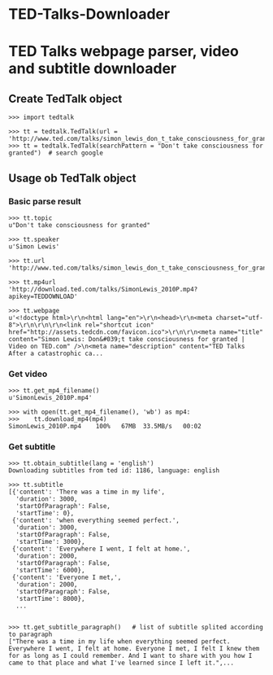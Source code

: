 TED-Talks-Downloader
====================
TED Talks webpage parser, video and subtitle downloader
=============

Create TedTalk object
--------

    >>> import tedtalk

    >>> tt = tedtalk.TedTalk(url = 'http://www.ted.com/talks/simon_lewis_don_t_take_consciousness_for_granted.html')
    >>> tt = tedtalk.TedTalk(searchPattern = "Don't take consciousness for granted")  # search google

Usage ob TedTalk object
--------

### Basic parse result ###

    >>> tt.topic
    u"Don't take consciousness for granted"

    >>> tt.speaker
    u'Simon Lewis'

    >>> tt.url
    'http://www.ted.com/talks/simon_lewis_don_t_take_consciousness_for_granted.html'

    >>> tt.mp4url
    'http://download.ted.com/talks/SimonLewis_2010P.mp4?apikey=TEDDOWNLOAD'

    >>> tt.webpage
    u'<!doctype html>\r\n<html lang="en">\r\n<head>\r\n<meta charset="utf-8">\r\n\r\n\r\n<link rel="shortcut icon" href="http://assets.tedcdn.com/favicon.ico">\r\n\r\n<meta name="title" content="Simon Lewis: Don&#039;t take consciousness for granted | Video on TED.com" />\n<meta name="description" content="TED Talks After a catastrophic ca...

### Get video ###

    >>> tt.get_mp4_filename()
    u'SimonLewis_2010P.mp4'

    >>> with open(tt.get_mp4_filename(), 'wb') as mp4:
    >>>    tt.download_mp4(mp4)
    SimonLewis_2010P.mp4    100%   67MB  33.5MB/s   00:02

### Get subtitle ###

    >>> tt.obtain_subtitle(lang = 'english')
    Downloading subtitles from ted id: 1186, language: english

    >>> tt.subtitle
    [{'content': 'There was a time in my life',
      'duration': 3000,
      'startOfParagraph': False,
      'startTime': 0},
     {'content': 'when everything seemed perfect.',
      'duration': 3000,
      'startOfParagraph': False,
      'startTime': 3000},
     {'content': 'Everywhere I went, I felt at home.',
      'duration': 2000,
      'startOfParagraph': False,
      'startTime': 6000},
     {'content': 'Everyone I met,',
      'duration': 2000,
      'startOfParagraph': False,
      'startTime': 8000},
      ...


    >>> tt.get_subtitle_paragraph()   # list of subtitle splited according to paragraph
    ["There was a time in my life when everything seemed perfect. Everywhere I went, I felt at home. Everyone I met, I felt I knew them for as long as I could remember. And I want to share with you how I came to that place and what I've learned since I left it.",...
